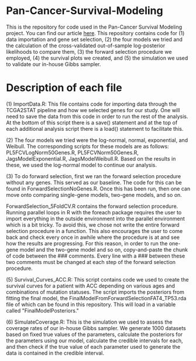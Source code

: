 # Pan-Cancer-Survival-Modeling

This is the repository for code used in the Pan-Cancer Survival Modeling project. You can find our article [here](https://arxiv.org/abs/1910.03447). This repository contains code for (1) data importation and gene set selection, (2) the four models we tried and the calculation of the cross-validated out-of-sample log-posterior likelihoods to compare them, (3) the forward selection procedure we employed, (4) the survival plots we created, and (5) the simulation we used to validate our in-house Gibbs sampler.

# Description of each file 
(1) ImportData.R: This file contains code for importing data through the TCGA2STAT pipeline and how we selected genes for our study. One will need to save the data from this code in order to run the rest of the analysis. At the bottom of this script there is a save() statement and at the top of each additional analysis script there is a load() statement to facilitate this. 

(2) The four models we tried were the log-normal, normal, exponential, and Weibull. The corresponding scripts for these models are as follows: PL5FCVLogNorm50Genes.R, PL5FCVNorm50Genes.R, JagsModelExponential.R, JagsModelWeibull.R. Based on the results in these, we used the log-normal model to continue our analysis. 

(3) To do forward selection, first we ran the forward selection procedure without any genes. This served as our baseline. The code for this can be found in ForwardSelectionNoGenes.R. Once this has been run, then one can move onto comparing single-gene models, two-gene models, and so on. 

ForwardSelection_5FoldCV.R contains the forward selection procedure. Running parallel loops in R with the foreach package requires the user to import everything in the outside environment into the parallel environment which is a bit tricky. To avoid this, we chose not write the entire forward selection procedure in a function. This also encourages the user to come back and check every once in awhile where the procedure is at and see how the results are progressing. For this reason, in order to run the one-gene model and the two-gene model and so on, copy-and-paste the chunk of code between the ### comments. Every line with a ### between these two comments must be changed at each step of the forward selection procedure. 

(5) Survival_Curves_ACC.R: This script contains code we used to create the survival curves for a patient with ACC depending on various ages and combinations of mutation statuses. The script imports the posteriors from fitting the final model, the FinalModelFromForwardSelectionFAT4_TP53.rda file of which can be found in this repository. This will load in a variable called "FinalModelPosteriors."

(6) SimulateCoverage.R: This is the simulation we used to assess the coverage rates of our in-house Gibbs sampler. We generate 1000 datasets based on fixed true values of the parameters, calculate the posteriors for the parameters using our model, calculate the credible intervals for each, and then check if the true value of each parameter used to generate the data is contained in the credible interval. 



